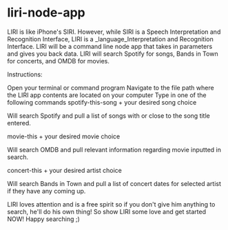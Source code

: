 # liri-node-app
LIRI is like iPhone's SIRI.  However, while SIRI is a Speech Interpretation and Recognition Interface, LIRI is a _language_Interpretation and Recognition Interface.  LIRI will be a command line node app that takes in parameters and gives you back data.  LIRI will search Spotify for songs, Bands in Town for concerts, and OMDB for movies.

Instructions:

Open your terminal or command program
Navigate to the file path where the LIRI app contents are located on your computer
Type in one of the following commands
spotify-this-song + your desired song choice

Will search Spotify and pull a list of songs with or close to the song title entered.

movie-this + your desired movie choice

Will search OMDB and pull relevant information regarding movie inputted in search.

concert-this + your desired artist choice

Will search Bands in Town and pull a list of concert dates for selected artist if they have any coming up.

LIRI loves attention and is a free spirit so if you don't give him anything to search, he'll do his own thing! So show LIRI some love and get started NOW! Happy searching ;)